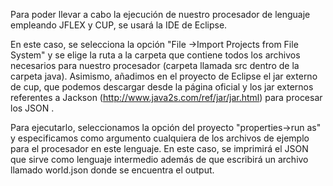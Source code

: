Para poder llevar a cabo la ejecución de nuestro procesador de lenguaje empleando JFLEX y CUP, se usará la IDE de Eclipse.

En este caso, se selecciona la opción "File ->Import Projects from File System" y se elige la ruta a la carpeta que contiene todos los archivos necesarios para nuestro procesador (carpeta llamada src dentro de la carpeta java). Asimismo, añadimos en el proyecto de Eclipse el jar externo de cup, que podemos descargar desde la página oficial y los jar externos referentes a Jackson (http://www.java2s.com/ref/jar/jar.html) para procesar los JSON . 

Para ejecutarlo, seleccionamos la opción del proyecto "properties->run as" y especificamos como argumento 
cualquiera de los archivos de ejemplo para el procesador en este lenguaje. En este caso, se imprimirá el JSON 
que sirve como lenguaje intermedio además de que escribirá un archivo llamado world.json donde se encuentra 
el output.

